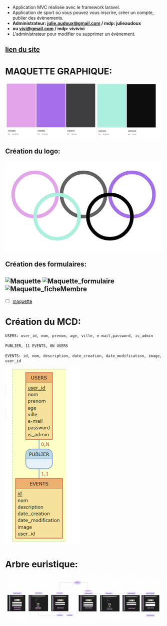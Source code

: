 * Application MVC réalisée avec le framework laravel.
* Application de sport où vous pouvez vous inscrire, créer un compte, publier des évènements.
* **Administrateur:  julie.audoux@gmail.com / mdp: julieaudoux**
* **ou vivi@gmail.com / mdp: vivivivi**
* L'administrateur pour modifier ou supprimer un évènement.

[lien du site](https://laetitiamichel.github.io/PHP_PROJET_BTS/)
---
# MAQUETTE GRAPHIQUE:

![Colorimétrie](./public/assets/Colorimetrie.png)
## Création du logo:
![logo_jo](./public/assets/logo_jo.png)
## Création des formulaires:
![Maquette](https://hackmd.io/_uploads/ByGvxh4p6.png)
![Maquette_formulaire](https://hackmd.io/_uploads/SymGZ3NpT.png)
![Maquette_ficheMembre](https://hackmd.io/_uploads/r18Sen4pT.png)
---

- [ ] [maquette](https://www.figma.com/file/LxHTDDICYGSV2WcVPr34Oa/MAQUETTE-GRAPHIQUE-MAISON-LIGUES?type=whiteboard&node-id=0-1&t=E7Gmwt2ZpKqrVJUz-0)

# Création du MCD:
```
USERS: user_id, nom, prenom, age, ville, e-mail,password, is_admin

PUBLIER, 11 EVENTS, 0N USERS

EVENTS: id, nom, description, date_creation, date_modification, image, user_id
```
![mocodo](./public/assets/new_MCD.png)

# Arbre euristique:
![arbre](./public/assets/arbre_projet_web.png)
